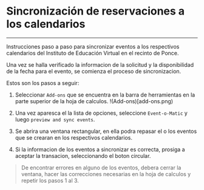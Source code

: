 # Sincronización de reservaciones a los calendarios
***

Instrucciones paso a paso para sincronizar eventos a los respectivos calendarios del Instituto de Educación Virtual en el recinto de Ponce.

Una vez se halla verificado la informacion de la solicitud y la disponibilidad de la fecha para el evento, se comienza el proceso de sincronizacion.

Estos son los pasos a seguir:

1. Seleccionar `Add-ons` que se encuentra en la barra de herramientas en la parte superior de la hoja de calculos.
 !(Add-ons)[add-ons.png)

1. Una vez aparesca el la lista de opciones, seleccione `Event-o-Matic` y luego `preview and sync events`.


1. Se abrira una ventana rectangular, en ella podra repasar el o los eventos que se crearan en los respectivos calendarios.

1. Si la informacion de los eventos a sincronizar es correcta, prosiga a aceptar la transacion, seleccionando el boton circular. 

> De encontrar errores en alguno de los eventos, debera cerrar la ventana, hacer las correcciones necesarias en la hoja de calculos y repetir los pasos 1 al 3.
